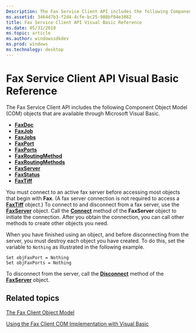 ```yaml
---
Description: The Fax Service Client API includes the following Component Object Model (COM) objects that are available through Microsoft Visual Basic.
ms.assetid: 3464d7b3-f2d4-4cfe-bc25-988bf04e3082
title: Fax Service Client API Visual Basic Reference
ms.date: 05/31/2018
ms.topic: article
ms.author: windowssdkdev
ms.prod: windows
ms.technology: desktop
---
```


# Fax Service Client API Visual Basic Reference

The Fax Service Client API includes the following Component Object Model (COM) objects that are available through Microsoft Visual Basic.

-   [**FaxDoc**](-mfax-faxdoc-object-visual-basic-.md)
-   [**FaxJob**](-mfax-faxjob-object-visual-basic-.md)
-   [**FaxJobs**](-mfax-faxjobs-object-visual-basic-.md)
-   [**FaxPort**](-mfax-faxport-object-visual-basic-.md)
-   [**FaxPorts**](-mfax-faxports-object-visual-basic-.md)
-   [**FaxRoutingMethod**](-mfax-faxroutingmethod-object-visual-basic-.md)
-   [**FaxRoutingMethods**](-mfax-faxroutingmethods-object-visual-basic-.md)
-   [**FaxServer**](-mfax-faxserver-object-visual-basic-.md)
-   [**FaxStatus**](-mfax-faxstatus-object-visual-basic-.md)
-   [**FaxTiff**](-mfax-faxtiff-object-visual-basic-.md)

You must connect to an active fax server before accessing most objects that begin with **Fax**. (A fax server connection is not required to access a [**FaxTiff**](-mfax-faxtiff-object-visual-basic-.md) object.) To connect to and disconnect from a fax server, use the [**FaxServer**](-mfax-faxserver-object-visual-basic-.md) object. Call the [**Connect**](-mfax-ifaxserver-connect-client-vb.md) method of the **FaxServer** object to initiate the connection. After you obtain the connection, you can call other methods to create other objects you need.

When you have finished using an object, and before disconnecting from the server, you must destroy each object you have created. To do this, set the variable to `Nothing` as illustrated in the following example.


```
Set objFaxPort = Nothing
Set objFaxPorts = Nothing
```



To disconnect from the server, call the [**Disconnect**](-mfax-ifaxserver-disconnect-client-vb.md) method of the [**FaxServer**](-mfax-faxserver-object-visual-basic-.md) object.

## Related topics

<dl> <dt>

[The Fax Client Object Model](-mfax-the-fax-client-object-model.md)
</dt> <dt>

[Using the Fax Client COM Implementation with Visual Basic](-mfax-using-the-fax-client-com-implementation-with-visual-basic.md)
</dt> </dl>

 

 



